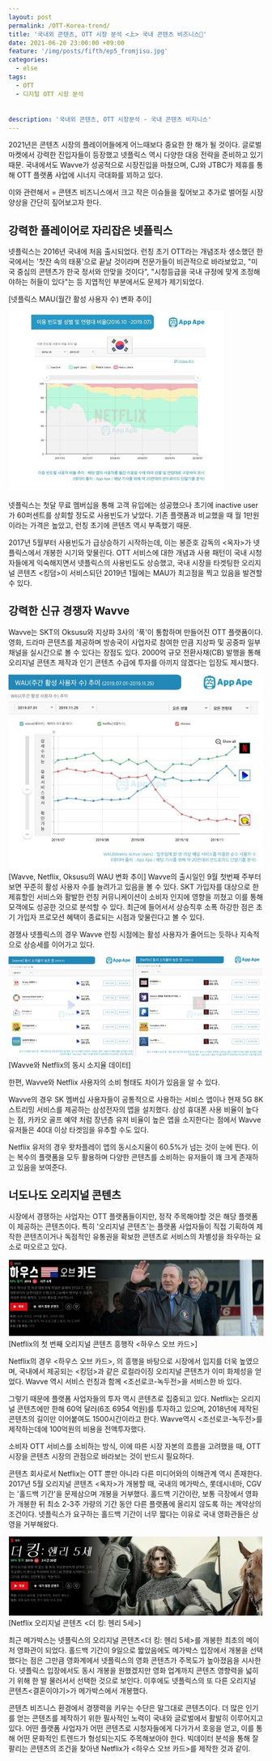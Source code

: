 ```yaml
---
layout: post
permalink: /OTT-Korea-trend/
title: '국내외 콘텐츠, OTT 시장 분석 <上> 국내 콘텐츠 비즈니스🎥‍'
date: 2021-06-20 23:00:00 +09:00
feature: '/img/posts/fifth/ep5_fromjisu.jpg'
categories:
  - else
tags:
  - OTT
  - 디지털 OTT 시장 분석


description: '국내외 콘텐츠, OTT 시장분석 - 국내 콘텐츠 비지니스'
---
```

2021년은 콘텐츠 시장의 플레이어들에게 어느때보다 중요한 한 해가 될 것이다. 글로벌 마켓에서 강력한 진입자들이 등장했고 넷플릭스 역시 다양한 대응 전략을 준비하고 있기 때문. 국내에서도 Wavve가 성공적으로 시장진입을 마쳤으며, CJ와 JTBC가 제휴를 통해 OTT 플랫폼 사업에 시너지 극대화를 꾀하고 있다.

이와 관련해서 = 콘텐츠 비즈니스에서 크고 작은 이슈들을 짚어보고 추가로 벌어질 시장 양상을 간단히 짚어보고자 한다.

## 강력한 플레이어로 자리잡은 넷플릭스 ##

 넷플릭스는 2016년 국내에 처음 출시되었다. 런칭 초기 OTT라는 개념조차 생소했던 한국에서는 '찻잔 속의 태풍'으로 끝날 것이라며 전문가들이 비관적으로 바라보았고, "미국 중심의 콘텐츠가 한국 정서와 안맞을 것이다", "시청등급을 국내 규정에 맞게 조정해야하는 허들이 있다"는 등 지엽적인 부분에서도 문제가 제기되었다.

[넷플릭스 MAU(월간 활성 사용자 수) 변화 추이]

![넷플릭스 MAU(월간 활성 사용자 수) 변화 추이](/img/posts/fifth/NETFILX.jpg)  

넷플릭스는 첫달 무료 멤버십을 통해 고객 유입에는 성공했으나 초기에 inactive user가 60퍼센트를 상회할 정도로 사용빈도가 낮았다. 기존 플랫폼과 비교했을 때 월 1만원이라는 가격은 높았고, 런칭 초기에 콘텐츠 역시 부족했기 때문.


2017년 5월부터 사용빈도가 급상승하기 시작하는데, 이는 봉준호 감독의 <옥자>가 넷플릭스에서 개봉한 시기와 맞물린다. OTT 서비스에 대한 개념과 사용 패턴이 국내 시청자들에게 익숙해지면서 넷플릭스의 사용빈도도 상승했고, 국내 시장을 타겟팅한 오리지널 콘텐츠 <킹덤>이 서비스되던 2019년 1월에는 MAU가 최고점을 찍고 있음을 발견할 수 있다.  


## 강력한 신규 경쟁자 Wavve ##
Wavve는 SKT의 Oksusu와 지상파 3사의 '푹'이 통합하며 만들어진 OTT 플랫폼이다. 영화, 드라마 콘텐츠를 제공하며 방송국이 사업자로 참여한 만큼 지상파 및 공중파 일부 채널을 실시간으로 볼 수 있다는 장점도 있다. 2000억 규모 전환사채(CB) 발행을 통해 오리지널 콘텐츠 제작과 인기 콘텐츠 수급에 투자를 아끼지 않겠다는 입장도 제시했다.

![Wavve, Netflix, Oksusu의 WAU 변화 추이](/img/posts/fifth/WAVE.jpg)  
[Wavve, Netflix, Oksusu의 WAU 변화 추이]
Wavve의 출시일인 9월 첫번째 주부터 보면 꾸준히 활성 사용자 수를 늘려가고 있음을 볼 수 있다. SKT 가입자를 대상으로 한 제휴할인 서비스와 활발한 런칭 커뮤니케이션이 소비자 인지에 영향을 끼쳤고 이를 통해 모객에도 성공한 것으로 분석할 수 있다. 최근에 들어서서 상승직후 소폭 하강한 점은 초기 가입자 프로모션 혜택이 종료되는 시점과 맞물린다고 볼 수 있다.

경쟁사 넷플릭스의 경우 Wavve 런칭 시점에는 활성 사용자가 줄어드는 듯하나 지속적으로 상승세를 이어가고 있다.

![Wavve와 Netflix의 동시 소지율 데이터](/img/posts/fifth/DATA.jpg)  
[Wavve와 Netflix의 동시 소지율 데이터]

한편, Wavve와 Netflix 사용자의 소비 형태도 차이가 있음을 알 수 있다.

Wavve의 경우 SK 멤버십 사용자들이 공통적으로 사용하는 서비스 앱이나 현재 5G 8K 스트리밍 서비스를 제공하는 삼성전자의 앱을 설치했다. 삼성 휴대폰 사용 비율이 높다는 점, 카카오 골프 예약 처럼 장년층 유저 비율이 높은 앱을 소지한다는 점에서 Wavve 유저들은 40대 이상 타겟임을 유추할 수도 있다.

Netflix 유저의 경우 왓차플레이 앱의 동시소지율이 60.5%가 넘는 것이 눈에 띈다. 이는 복수의 플랫폼을 모두 활용하며 다양한 콘텐츠를 소비하는 유저들이 꽤 크게 존재하고 있음을 보여준다.

## 너도나도 오리지널 콘텐츠 ##

시장에서 경쟁하는 사업자는 OTT 플랫폼들이지만, 정작 주목해야할 것은 해당 플랫폼이 제공하는 콘텐츠이다. 특히 '오리지널 콘텐츠'는 플랫폼 사업자들이 직접 기획하여 제작한 콘텐츠이거나 독점적인 유통권을 확보한 콘텐츠로 서비스의 차별성을 좌우하는 요소로 떠오르고 있다.

![Netflix의 첫 번째 오리지널 콘텐츠 흥행작 <하우스 오브 카드>](/img/posts/fifth/HOUSEOFCARD.jpg)
[Netflix의 첫 번째 오리지널 콘텐츠 흥행작 <하우스 오브 카드>]

Netflix의 경우 <하우스 오브 카드>, <Narcos>의 흥행을 바탕으로 시장에서 입지를 더욱 높였으며, 국내에서 제공되는 <킹덤>과 같은 로컬라이징 오리지널 콘텐츠가 이미 화제성을 얻었다. Wavve 역시 서비스 런칭과 함께 <조선로코-녹두전>을 서비스한 바 있다.


그렇기 때문에 플랫폼 사업자들의 투자 역시 콘텐츠로 집중되고 있다. Netflix는 오리지널 콘텐츠에만 한해 60억 달러(6조 6954 억원)를 투자하고 있으며, 2018년에 제작된 콘텐츠의 길이만 이어붙여도 1500시간이라고 한다. Wavve역시 <조선로코-녹두전>를 제작하는데에 100억원의 비용을 전액투자했다.

소비자 OTT 서비스를 소비하는 방식, 이에 따른 시장 자본의 흐름을 고려했을 때, OTT 시장을 콘텐츠 시장의 관점으로 바라보는 것이 반드시 필요하다.


콘텐츠 회사로서 Netflix는 OTT 뿐만 아니라 다른 미디어와의 이해관계 역시 존재한다. 2017년 5월 오리지널 콘텐츠 <옥자>가 개봉할 때, 국내의 메가박스, 롯데시네마, CGV는 '홀드백 기간'을 문제삼으며 개봉을 거부했다. 홀드백 기간이란, 보통 극장에서 영화가 개봉한 뒤 최소 2-3주 가량의 기간 동안 다른 플랫폼에 올리지 않도록 하는 계약상의 조건이다. 넷플릭스가 요구하는 홀드백 기간이 너무 짧다는 이유로 국내 영화관들은 상영을 거부해왔다.

![Netflix 오리지널 콘텐츠 <더 킹: 헨리 5세>](/img/posts/fifth/THEKING.jpg)  
[Netflix 오리지널 콘텐츠 <더 킹: 헨리 5세>]

최근 메가박스는 넷플릭스의 오리지널 콘텐츠<더 킹: 헨리 5세>를 개봉한 최초의 메이저 영화관이 되었다. 홀드백 기간이 9일으로 짧았음에도 메가박스 입장에서 개봉을 선택했다는 점은 그만큼 영화계에서 넷플릭스의 영화 콘텐츠가 주목도가 높아졌음을 시사한다. 넷플릭스 입장에서도 동시 개봉을 원했겠지만 영화 업계까지 콘텐츠 영향력을 넓히기 위해 한 발 물러서서 선택한 것으로 보인다. 이후에도 넷플릭스의 또 다른 오리지널 콘텐츠<결혼이야기>가 메가박스에서 개봉했다.



콘텐츠 비즈니스 환경에서 경쟁력을 키우는 수단은 말그대로 콘텐츠이다. 더 많은 인기를 얻는 콘텐츠를 제작하기 위한 필사적인 노력이 국내와 글로벌에서 활발히 이루어지고 있다. 어떤 플랫폼 사업자가 어떤 콘텐츠로 시청자들에게 다가가서 호응을 얻고, 이를 통해 어떤 문화적인 트렌드가 형성되는지도 주목해보아야 한다. 빅데이터 분석을 통해 잘팔리는 콘텐츠의 조건을 찾아낸 Netflix가 <하우스 오브 카드>를 제작한 것과 같이.
